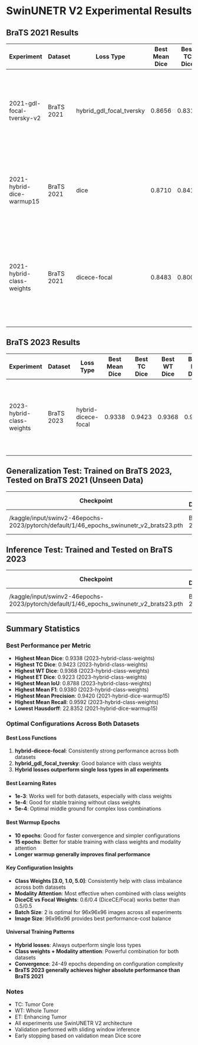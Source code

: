 # SwinUNETR V2 Experimental Results

## BraTS 2021 Results

| Experiment | Dataset | Loss Type | Best Mean Dice | Best TC Dice | Best WT Dice | Best ET Dice | Best Mean IoU | Best Mean F1 | Best Mean Precision | Best Mean Recall | Best Hausdorff | Epochs to Best | Configuration |
|------------|---------|-----------|---------------|--------------|--------------|--------------|---------------|--------------|--------------------|--------------------|----------------|----------------|---------------|
| 2021-gdl-focal-tversky-v2 | BraTS 2021 | hybrid_gdl_focal_tversky | 0.8656 | 0.8314 | 0.9337 | 0.8716 | 0.8048 | 0.9023 | 0.9363 | 0.8834 | 24.4127 | 38 | batch_size=2, lr=5e-4, img_size=96, feature_size=48, roi_size=96x96x96, overlap=0.7, warmup_epochs=15, early_stopping_patience=10, modality_attention=True, class_weights=[3.0, 1.0, 5.0], val_interval=1, limit_val_batches=5 |
| 2021-hybrid-dice-warmup15 | BraTS 2021 | dice | 0.8710 | 0.8419 | 0.9366 | 0.8578 | 0.8063 | 0.9059 | 0.9420 | 0.8798 | 22.8352 | 48 | batch_size=2, lr=1e-4, img_size=96, feature_size=48, roi_size=96x96x96, overlap=0.7, warmup_epochs=10, dice_ce_weight=0.6, focal_weight=0.4, use_class_weights=False, modality_attention=False |
| 2021-hybrid-class-weights | BraTS 2021 | dicece-focal | 0.8483 | 0.8009 | 0.8929 | 0.8325 | 0.7640 | 0.8677 | 0.9153 | 0.8418 | 23.9028 | 24 | batch_size=2, lr=1e-3, img_size=96, feature_size=48, roi_size=96x96x96, overlap=0.7, warmup_epochs=10, dice_ce_weight=0.5, focal_weight=0.5, use_class_weights=True, class_weights=[3.0, 1.0, 5.0], modality_attention=True, limit_val_batches=10 |
## BraTS 2023 Results

| Experiment | Dataset | Loss Type | Best Mean Dice | Best TC Dice | Best WT Dice | Best ET Dice | Best Mean IoU | Best Mean F1 | Best Mean Precision | Best Mean Recall | Best Hausdorff | Epochs to Best | Configuration |
|------------|---------|-----------|---------------|--------------|--------------|--------------|---------------|--------------|--------------------|--------------------|----------------|----------------|---------------|
| 2023-hybrid-class-weights | BraTS 2023 | hybrid-dicece-focal | 0.9338 | 0.9423 | 0.9368 | 0.9223 | 0.8788 | 0.9380 | 0.9205 | 0.9592 | 23.3095 | 49 | batch_size=2, lr=1e-3, img_size=96, feature_size=48, roi_size=96x96x96, warmup_epochs=15, epochs=50, use_class_weights=True, modality_attention=True, loss_type=hybrid-dicece-focal |

## Generalization Test: Trained on BraTS 2023, Tested on BraTS 2021 (Unseen Data)

| Checkpoint | Train Dataset | Test Dataset | Mean Dice | Dice TC | Dice WT | Dice ET | Mean IoU | Mean F1 | Mean Precision | Mean Recall | Mean Hausdorff | # Cases | ROI size | Overlap | Threshold |
|------------|---------------|-------------|-----------|---------|---------|---------|----------|---------|----------------|-------------|---------------|---------|----------|---------|-----------|
| /kaggle/input/swinv2-46epochs-2023/pytorch/default/1/46_epochs_swinunetr_v2_brats23.pth | BraTS 2023 | BraTS 2021 | 0.8741 ± 0.0987 | 0.8542 ± 0.1578 | 0.9087 ± 0.0572 | 0.8663 ± 0.1162 | 0.8071 ± 0.1163 | 0.8945 ± 0.0691 | 0.9246 ± 0.0542 | 0.8834 ± 0.1006 | 25.1909 ± 18.2548 | 126 | [96, 96, 96] | 0.7 | 0.5 |

## Inference Test: Trained and Tested on BraTS 2023

| Checkpoint | Train Dataset | Test Dataset | Mean Dice | Dice TC | Dice WT | Dice ET | Mean IoU | Mean F1 | Mean Precision | Mean Recall | Mean Hausdorff | # Cases | ROI size | Overlap | Threshold |
|------------|---------------|-------------|-----------|---------|---------|---------|----------|---------|----------------|-------------|---------------|---------|----------|---------|-----------|
| /kaggle/input/swinv2-46epochs-2023/pytorch/default/1/46_epochs_swinunetr_v2_brats23.pth | BraTS 2023 | BraTS 2023 | 0.8458 ± 0.1233 | 0.8195 ± 0.1820 | 0.8942 ± 0.0884 | 0.8400 ± 0.1291 | 0.7724 ± 0.1374 | 0.8746 ± 0.0953 | 0.9223 ± 0.0610 | 0.8546 ± 0.1222 | 28.0717 ± 16.9022 | 125 | [96, 96, 96] | 0.7 | 0.5 |

## Summary Statistics

### Best Performance per Metric
- **Highest Mean Dice**: 0.9338 (2023-hybrid-class-weights)
- **Highest TC Dice**: 0.9423 (2023-hybrid-class-weights)
- **Highest WT Dice**: 0.9368 (2023-hybrid-class-weights)
- **Highest ET Dice**: 0.9223 (2023-hybrid-class-weights)
- **Highest Mean IoU**: 0.8788 (2023-hybrid-class-weights)
- **Highest Mean F1**: 0.9380 (2023-hybrid-class-weights)
- **Highest Mean Precision**: 0.9420 (2021-hybrid-dice-warmup15)
- **Highest Mean Recall**: 0.9592 (2023-hybrid-class-weights)
- **Lowest Hausdorff**: 22.8352 (2021-hybrid-dice-warmup15)

### Optimal Configurations Across Both Datasets

#### Best Loss Functions
1. **hybrid-dicece-focal**: Consistently strong performance across both datasets
2. **hybrid_gdl_focal_tversky**: Good balance with class weights
3. **Hybrid losses outperform single loss types in all experiments**

#### Best Learning Rates
- **1e-3**: Works well for both datasets, especially with class weights
- **1e-4**: Good for stable training without class weights
- **5e-4**: Optimal middle ground for complex loss combinations

#### Best Warmup Epochs
- **10 epochs**: Good for faster convergence and simpler configurations
- **15 epochs**: Better for stable training with class weights and modality attention
- **Longer warmup generally improves final performance**

#### Key Configuration Insights
- **Class Weights [3.0, 1.0, 5.0]**: Consistently help with class imbalance across both datasets
- **Modality Attention**: Most effective when combined with class weights
- **DiceCE vs Focal Weights**: 0.6/0.4 (DiceCE/Focal) works better than 0.5/0.5
- **Batch Size**: 2 is optimal for 96x96x96 images across all experiments
- **Image Size**: 96x96x96 provides best performance-cost balance

#### Universal Training Patterns
- **Hybrid losses**: Always outperform single loss types
- **Class weights + Modality attention**: Powerful combination for both datasets
- **Convergence**: 24-49 epochs depending on configuration complexity
- **BraTS 2023 generally achieves higher absolute performance than BraTS 2021**

### Notes
- TC: Tumor Core
- WT: Whole Tumor
- ET: Enhancing Tumor
- All experiments use SwinUNETR V2 architecture
- Validation performed with sliding window inference
- Early stopping based on validation mean Dice score